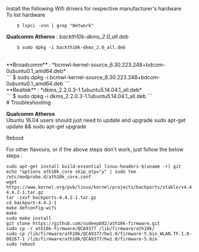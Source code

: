 Install the following Wifi drivers for respective manufacturer's hardware<br>
To list hardware
```
    $ lspci -vnn | grep "Network"
```
**Qualcomm Atheros** : *backth10k-dkms_2.0_all.deb*
<br>
```
    $ sudo dpkg -i backth10k-dkms_2.0_all.deb
```
<br>
**Broadcomm** : *bcmwl-kernel-source_6.30.223.248+bdcom-0ubuntu0.1_amd64.deb*
<br>
```
    $ sudo dpkg -i bcmwl-kernel-source_6.30.223.248+bdcom-0ubuntu0.1_amd64.deb
```
<br>
**Realtek** : *dkms_2.2.0.3-1.1ubuntu5.14.04.1_all.deb*
<br>
```
    $ sudo dpkg -i dkms_2.2.0.3-1.1ubuntu5.14.04.1_all.deb
```

<br>
# Troubleshooting

**Qualcomm Atheros**
<br>
Ubuntu 16.04 users should just need to update and upgrade
sudo apt-get update && sudo apt-get upgrade

Reboot

For other flavours, or if the above steps don't work, just follow the below steps :
<br>

    sudo apt-get install build-essential linux-headers-$(uname -r) git
    echo "options ath10k_core skip_otp="y" | sudo tee /etc/modprobe.d/ath10k_core.conf
    wget https://www.kernel.org/pub/linux/kernel/projects/backports/stable/v4.4.2/backports-4.4.2-1.tar.gz
    tar -zxvf backports-4.4.2-1.tar.gz
    cd backport-4.4.2-1
    make defconfig-wifi
    make 
    sudo make install
    git clone https://github.com/sudeepb02/ath10k-firmware.git
    sudo cp -r ath10k-firmware/QCA9377 /lib/firmware/ath10k/
    sudo cp /lib/firmware/ath10k/QCA9377/hw1.0/firmware-5.bin_WLAN.TF.1.0-00267-1 /lib/firmware/ath10k/QCA9377/hw1.0/firmware-5.bin
    sudo reboot


